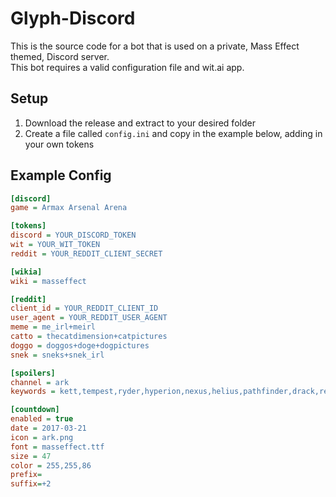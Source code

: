 # Glyph-Discord

This is the source code for a bot that is used on a private, Mass Effect themed, Discord server.  
This bot requires a valid configuration file and wit.ai app.

Setup
---
1. Download the release and extract to your desired folder
2. Create a file called `config.ini` and copy in the example below, adding in your own tokens

Example Config
---
```ini
[discord]
game = Armax Arsenal Arena

[tokens]
discord = YOUR_DISCORD_TOKEN
wit = YOUR_WIT_TOKEN
reddit = YOUR_REDDIT_CLIENT_SECRET

[wikia]
wiki = masseffect

[reddit]
client_id = YOUR_REDDIT_CLIENT_ID
user_agent = YOUR_REDDIT_USER_AGENT
meme = me_irl+meirl
catto = thecatdimension+catpictures
doggo = doggos+doge+dogpictures
snek = sneks+snek_irl

[spoilers]
channel = ark
keywords = kett,tempest,ryder,hyperion,nexus,helius,pathfinder,drack,remnant,peebee,liam,cora,kadara,vetra,kallo,angara,archon,jaal,costa

[countdown]
enabled = true
date = 2017-03-21
icon = ark.png
font = masseffect.ttf
size = 47
color = 255,255,86
prefix=
suffix=+2
```
